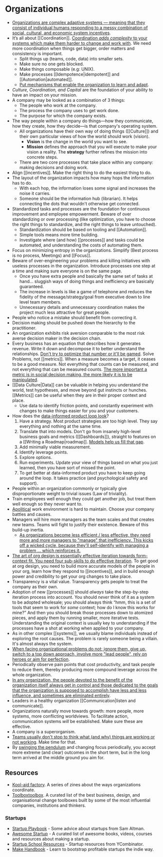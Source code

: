 # Organizations

- [Organizations are complex adaptive systems — meaning that they consist of individual humans responding to a messy combination of social, cultural, and economic system incentives](https://commoncog.com/blog/org-design-skill/).
- It’s all about [[Coordination]].  [Coordination _adds complexity_ to your systems which make them harder to change and work with](https://itnext.io/the-origin-of-complexity-8ecb39130fc). We need more coordination when things get bigger, order matters and consistency is important.
  - Split things up (teams, code, data) into smaller sets.
  - Make sure no one gets blocked.
  - Make things composable (e.g: UNIX).
  - Make processes [[Idempotence|idempotent]] and [[Automation|automated]].
  - [Put mechanisms that enable the organization to learn and adapt](https://www.remyevard.com/posts/2021/11/30/healthy-organizations.html).
- _Culture, Coordination, and Capital_ are the foundation of your ability to have an impact on your mission.
- A company may be looked as a combination of 3 things:
  - The people who work at the company.
  - The process the company uses to get work done.
  - The purpose for which the company exists.
- The way people within a company do things—how they communicate, how they create, how they decide—is that company's operating system.
  - All organizations have their own way of doing things ([[Culture]]) and their own particular views of how the world should work (vision).
	- **Vision** is the change in the world you want to see.
	- **Mission** defines the approach that you will execute to make your vision a reality. The **strategy** further refines the mission into concrete steps.
  - There are two core processes that take place within any company: making decisions and doing work.
- Align [[incentives]]. Make the right thing to do the easiest thing to do.
- The layout of the organization impacts how many hops the information has to do.
  - With each hop, the information loses some signal and increases the noise it carries.
  - Someone should be the information hub (librarian). It helps connecting the dots that wouldn't otherwise get connected.
- Standardized tasks and processes are the foundation for continuous improvement and employee empowerment. Beware of over standardizing or over processing (like optimization, you have to choose the right things to standardize, and the right things to leave untouched).
  - Standardization should be based on tooling and [[Automation]].
  - Simple tools means more time building.
  - Investigate where (and how) [[processes]] and tasks could be automated, and understanding the costs of automating them.
- Focus on minimizing entropy in the organizations. Simplify (Best process is no process, Meetings) and [[Focus]].
- Beware of over-engineering your problems and killing initiatives with useless processes in the organization. Introduce processes one step at a time and making sure everyone is on the same page.
  - Once you have extra people and basically the same set of tasks at hand... sluggish ways of doing things and inefficiency are basically guaranteed.
  - The increase in levels is like a game of telephone and reduces the fidelity of the message/strategy/goal from executive down to line level team members.
  - Unnecessary details and unnecessary coordination makes the project much less attractive for great people.
- People who notice a mistake should benefit from correcting it.
- Decision making should be pushed down the hierarchy to the practitioner.
- An organization exhibits risk aversion comparable to the most risk averse decision maker in the decision chain.
- Every business has an equation that describes how it generates revenue. Write it down and decompose it to better understand the relationships. [Don't try to optimize that number or it'll be gamed](https://www.fast.ai/2019/09/24/metrics/). Solve Problems, not [[metrics]]. When a measure becomes a target, it ceases to be a good measure. Not everything that counts can be measured, and not everything that can be measured counts. [The more important a metric is in social decision making, the more likely it is to be manipulated](https://en.wikipedia.org/wiki/Campbell%27s_law).
- [[Data Culture|Data]] can be valuable in helping you understand the world, test hypotheses, and move beyond gut instincts or hunches. [[Metrics]] can be useful when they are in their proper context and place.
  - Use data to identify friction points, and constantly experiment with changes to make things easier for you and your customers.
- How does the [data-informed product loop look](https://cutlefish.substack.com/p/tbm-852-the-data-informed-product)?
   1. Have a strategy. Most product strategies are too high level. They say everything and nothing at the same time.
   2. Translate that into models. Don't go from insanely high-level business goals and metrics ([[Dashboards]]), straight to features on a [[Writing a Roadmap|roadmap]]. [Models help us fill that gap](https://cutlefish.substack.com/p/tbm-2553-persistent-models-vs-point).
   3. Add minimally viable measurement.
   4. Identify leverage points.
   5. Explore options.
   6. Run experiments. Update your view of things based on what you just learned, then you have sort of missed the point.
   7. To get better at data-informed product you have to keep going around the loop. It takes practice (and psychological safety and support).
- People within an organization commonly or typically give disproportionate weight to trivial issues (Law of triviality).
- Train employees well enough they could get another job, but treat them well enough so they never want to.
- [Apolitical](https://twitter.com/naval/status/1263322014372130817) work environment is hard to maintain. Choose your company battles and causes.
- Managers will hire more managers as the team scales and that creates new teams. Teams will fight to justify their existence. Beware of this build-up inertia.
  - [As organizations become less efficient / less effective, they need more and more managers to "manage" that inefficiency. This kicks off a wicked cycle, because they'll self-identify with managing a problem ... which reinforces it.](https://mobile.twitter.com/johncutlefish/status/1472669773410410504)
- [The art of org design is essentially effective iteration towards form-context fit. You need four sub-skills to do effective iteration](https://commoncog.com/blog/org-design-skill/). To get good at org design, you need to build more accurate models of the people in your org, learn how they respond to [[incentives]], and in build enough power and credibility to get your org changes to take place.
- Transparency is a vital value. Transparency gets people to treat the company as their own.
- Adoption of new [[processes]] should _always_ take the step-by-step iteration process into account. You should _never_ think of it as a system to be adopted wholesale; you should always think “hmm, this is a set of tools that seem to work for _some_ context; how do I know this works for mine?” And then you should break those processes down to atomized pieces, and apply them by running smaller, more iterative tests. Understanding the original context is usually key to understanding if the processes have a shot at working when applied to your company.
- As in other complex [[systems]], we usually blame individuals instead of exploring the root causes. The problem is rarely someone being a villain. It's almost always the system.
- [When facing organizational problems do not; ignore them, give up, switch to a top down approach, involve more "lead people", rely on heroes or aim for perfection](https://komoroske.com/slime-mold/).
- Periodically observe pain points that cost productivity, and task people to reduce them, thereby producing more compound leverage across the whole organization.
- [In any organization, the people devoted to the benefit of the organization itself always get in control and those dedicated to the goals that the organization is supposed to accomplish have less and less influence, and sometimes are eliminated entirely](https://www.jerrypournelle.com/reports/jerryp/iron.html).
- Leaders in a healthy organization [[Communication|listen and communicate]].
- Organizations naturally move towards growth: more people, more systems, more conflicting worldviews. To facilitate action, communication systems _will_ be established. Make sure these are effective.
- A company is a superorganism.
- [Teams usually don't stop to think what (and why) things are working or not working](https://cutlefish.substack.com/p/tbm-952-when-nothingeverything-actually). Make time for that.
- By [swinging the pendulum](https://twitter.com/BrandonMChu/status/1502312472644100105) and changing focus periodically, you accept more extreme (and clear) outcomes in the short term, but in the long term arrived at the middle ground you aim for.

## Resources

- [Kool-aid factory](https://koolaidfactory.com/). A series of zines about the ways organizations coordinate.
- [Toolboxtoolbox](https://www.toolboxtoolbox.com/index.html). A curated list of the best business, design, and organisational change toolboxes built by some of the most influential companies, institutions and thinkers.

### Startups

- [Startup Playbook](https://playbook.samaltman.com/) - Some advice about startups from Sam Altman.
- [Awesome Startup](https://github.com/KrishMunot/awesome-startup) - A curated list of awesome books, videos, courses and resources about making a startup.
- [Startup School Resources](https://www.startupschool.org/library) - Startup resources from YCombinator.
- [Make Handbook](https://makebook.io/) - Learn to bootstrap profitable startups the indie way.
